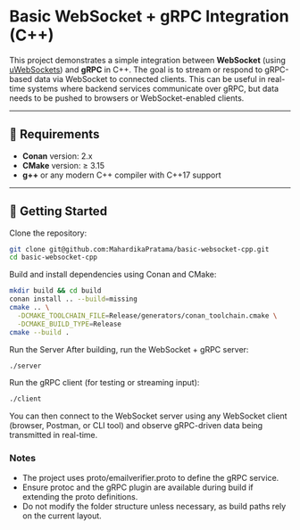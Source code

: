 # Basic WebSocket + gRPC Integration (C++)

This project demonstrates a simple integration between **WebSocket** (using [uWebSockets](https://github.com/uNetworking/uWebSockets)) and **gRPC** in C++. The goal is to stream or respond to gRPC-based data via WebSocket to connected clients. This can be useful in real-time systems where backend services communicate over gRPC, but data needs to be pushed to browsers or WebSocket-enabled clients.

---

## 🔧 Requirements

- **Conan** version: 2.x  
- **CMake** version: ≥ 3.15  
- **g++** or any modern C++ compiler with C++17 support

---

## 🚀 Getting Started

Clone the repository:

```bash
git clone git@github.com:MahardikaPratama/basic-websocket-cpp.git
cd basic-websocket-cpp
```

Build and install dependencies using Conan and CMake:

```bash
mkdir build && cd build
conan install .. --build=missing
cmake .. \
  -DCMAKE_TOOLCHAIN_FILE=Release/generators/conan_toolchain.cmake \
  -DCMAKE_BUILD_TYPE=Release
cmake --build .
```

Run the Server
After building, run the WebSocket + gRPC server:

```bash
./server
```

Run the gRPC client (for testing or streaming input):
```bash
./client
```
You can then connect to the WebSocket server using any WebSocket client (browser, Postman, or CLI tool) and observe gRPC-driven data being transmitted in real-time.

### Notes
- The project uses proto/emailverifier.proto to define the gRPC service.
- Ensure protoc and the gRPC plugin are available during build if extending the proto definitions.
- Do not modify the folder structure unless necessary, as build paths rely on the current layout.